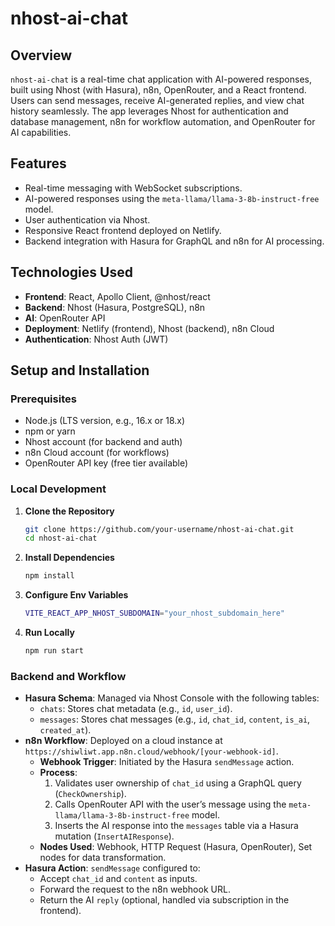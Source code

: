 # nhost-ai-chat

## Overview
`nhost-ai-chat` is a real-time chat application with AI-powered responses, built using Nhost (with Hasura), n8n, OpenRouter, and a React frontend. Users can send messages, receive AI-generated replies, and view chat history seamlessly. The app leverages Nhost for authentication and database management, n8n for workflow automation, and OpenRouter for AI capabilities.

## Features
- Real-time messaging with WebSocket subscriptions.
- AI-powered responses using the `meta-llama/llama-3-8b-instruct-free` model.
- User authentication via Nhost.
- Responsive React frontend deployed on Netlify.
- Backend integration with Hasura for GraphQL and n8n for AI processing.

## Technologies Used
- **Frontend**: React, Apollo Client, @nhost/react
- **Backend**: Nhost (Hasura, PostgreSQL), n8n
- **AI**: OpenRouter API
- **Deployment**: Netlify (frontend), Nhost (backend), n8n Cloud
- **Authentication**: Nhost Auth (JWT)

## Setup and Installation

### Prerequisites
- Node.js (LTS version, e.g., 16.x or 18.x)
- npm or yarn
- Nhost account (for backend and auth)
- n8n Cloud account (for workflows)
- OpenRouter API key (free tier available)

### Local Development
1. **Clone the Repository**
   ```bash
   git clone https://github.com/your-username/nhost-ai-chat.git
   cd nhost-ai-chat
2. **Install Dependencies**
    ```bash
    npm install
3. **Configure Env Variables**
    ```bash
    VITE_REACT_APP_NHOST_SUBDOMAIN="your_nhost_subdomain_here"
4. **Run Locally**
    ```bash
    npm run start

### Backend and Workflow
- **Hasura Schema**: Managed via Nhost Console with the following tables:
  - `chats`: Stores chat metadata (e.g., `id`, `user_id`).
  - `messages`: Stores chat messages (e.g., `id`, `chat_id`, `content`, `is_ai`, `created_at`).
- **n8n Workflow**: Deployed on a cloud instance at `https://shiwliwt.app.n8n.cloud/webhook/[your-webhook-id]`.
  - **Webhook Trigger**: Initiated by the Hasura `sendMessage` action.
  - **Process**:
    1. Validates user ownership of `chat_id` using a GraphQL query (`CheckOwnership`).
    2. Calls OpenRouter API with the user’s message using the `meta-llama/llama-3-8b-instruct-free` model.
    3. Inserts the AI response into the `messages` table via a Hasura mutation (`InsertAIResponse`).
  - **Nodes Used**: Webhook, HTTP Request (Hasura, OpenRouter), Set nodes for data transformation.
- **Hasura Action**: `sendMessage` configured to:
  - Accept `chat_id` and `content` as inputs.
  - Forward the request to the n8n webhook URL.
  - Return the AI `reply` (optional, handled via subscription in the frontend).
